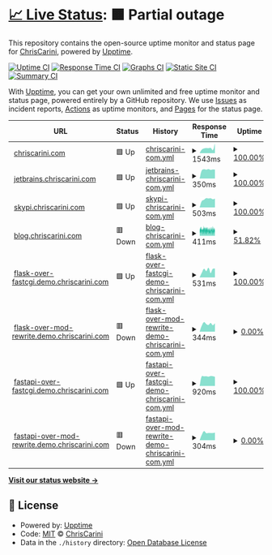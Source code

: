 # [📈 Live Status](https://ChrisCarini.github.io/upptime): <!--live status--> **🟧 Partial outage**

This repository contains the open-source uptime monitor and status page for [ChrisCarini](https://ChrisCarini.github.io/upptime), powered by [Upptime](https://github.com/upptime/upptime).

[![Uptime CI](https://github.com/koj-co/upptime/workflows/Uptime%20CI/badge.svg)](https://github.com/koj-co/upptime/actions?query=workflow%3A%22Uptime+CI%22)
[![Response Time CI](https://github.com/koj-co/upptime/workflows/Response%20Time%20CI/badge.svg)](https://github.com/koj-co/upptime/actions?query=workflow%3A%22Response+Time+CI%22)
[![Graphs CI](https://github.com/koj-co/upptime/workflows/Graphs%20CI/badge.svg)](https://github.com/koj-co/upptime/actions?query=workflow%3A%22Graphs+CI%22)
[![Static Site CI](https://github.com/koj-co/upptime/workflows/Static%20Site%20CI/badge.svg)](https://github.com/koj-co/upptime/actions?query=workflow%3A%22Static+Site+CI%22)
[![Summary CI](https://github.com/koj-co/upptime/workflows/Summary%20CI/badge.svg)](https://github.com/koj-co/upptime/actions?query=workflow%3A%22Summary+CI%22)

With [Upptime](https://upptime.js.org), you can get your own unlimited and free uptime monitor and status page, powered entirely by a GitHub repository. We use [Issues](https://github.com/ChrisCarini/upptime/issues) as incident reports, [Actions](https://github.com/ChrisCarini/upptime/actions) as uptime monitors, and [Pages](https://ChrisCarini.github.io/upptime) for the status page.

<!--start: status pages-->
<!-- This summary is generated by Upptime (https://github.com/upptime/upptime) -->
<!-- Do not edit this manually, your changes will be overwritten -->
<!-- prettier-ignore -->
| URL | Status | History | Response Time | Uptime |
| --- | ------ | ------- | ------------- | ------ |
| <img alt="" src="https://icons.duckduckgo.com/ip3/chriscarini.com.ico" height="13"> [chriscarini.com](https://chriscarini.com) | 🟩 Up | [chriscarini-com.yml](https://github.com/ChrisCarini/upptime/commits/HEAD/history/chriscarini-com.yml) | <details><summary><img alt="Response time graph" src="./graphs/chriscarini-com/response-time-week.png" height="20"> 1543ms</summary><br><a href="https://ChrisCarini.github.io/upptime/history/chriscarini-com"><img alt="Response time 1574" src="https://img.shields.io/endpoint?url=https%3A%2F%2Fraw.githubusercontent.com%2FChrisCarini%2Fupptime%2FHEAD%2Fapi%2Fchriscarini-com%2Fresponse-time.json"></a><br><a href="https://ChrisCarini.github.io/upptime/history/chriscarini-com"><img alt="24-hour response time 1460" src="https://img.shields.io/endpoint?url=https%3A%2F%2Fraw.githubusercontent.com%2FChrisCarini%2Fupptime%2FHEAD%2Fapi%2Fchriscarini-com%2Fresponse-time-day.json"></a><br><a href="https://ChrisCarini.github.io/upptime/history/chriscarini-com"><img alt="7-day response time 1543" src="https://img.shields.io/endpoint?url=https%3A%2F%2Fraw.githubusercontent.com%2FChrisCarini%2Fupptime%2FHEAD%2Fapi%2Fchriscarini-com%2Fresponse-time-week.json"></a><br><a href="https://ChrisCarini.github.io/upptime/history/chriscarini-com"><img alt="30-day response time 1511" src="https://img.shields.io/endpoint?url=https%3A%2F%2Fraw.githubusercontent.com%2FChrisCarini%2Fupptime%2FHEAD%2Fapi%2Fchriscarini-com%2Fresponse-time-month.json"></a><br><a href="https://ChrisCarini.github.io/upptime/history/chriscarini-com"><img alt="1-year response time 1558" src="https://img.shields.io/endpoint?url=https%3A%2F%2Fraw.githubusercontent.com%2FChrisCarini%2Fupptime%2FHEAD%2Fapi%2Fchriscarini-com%2Fresponse-time-year.json"></a></details> | <details><summary><a href="https://ChrisCarini.github.io/upptime/history/chriscarini-com">100.00%</a></summary><a href="https://ChrisCarini.github.io/upptime/history/chriscarini-com"><img alt="All-time uptime 98.07%" src="https://img.shields.io/endpoint?url=https%3A%2F%2Fraw.githubusercontent.com%2FChrisCarini%2Fupptime%2FHEAD%2Fapi%2Fchriscarini-com%2Fuptime.json"></a><br><a href="https://ChrisCarini.github.io/upptime/history/chriscarini-com"><img alt="24-hour uptime 100.00%" src="https://img.shields.io/endpoint?url=https%3A%2F%2Fraw.githubusercontent.com%2FChrisCarini%2Fupptime%2FHEAD%2Fapi%2Fchriscarini-com%2Fuptime-day.json"></a><br><a href="https://ChrisCarini.github.io/upptime/history/chriscarini-com"><img alt="7-day uptime 100.00%" src="https://img.shields.io/endpoint?url=https%3A%2F%2Fraw.githubusercontent.com%2FChrisCarini%2Fupptime%2FHEAD%2Fapi%2Fchriscarini-com%2Fuptime-week.json"></a><br><a href="https://ChrisCarini.github.io/upptime/history/chriscarini-com"><img alt="30-day uptime 99.79%" src="https://img.shields.io/endpoint?url=https%3A%2F%2Fraw.githubusercontent.com%2FChrisCarini%2Fupptime%2FHEAD%2Fapi%2Fchriscarini-com%2Fuptime-month.json"></a><br><a href="https://ChrisCarini.github.io/upptime/history/chriscarini-com"><img alt="1-year uptime 99.88%" src="https://img.shields.io/endpoint?url=https%3A%2F%2Fraw.githubusercontent.com%2FChrisCarini%2Fupptime%2FHEAD%2Fapi%2Fchriscarini-com%2Fuptime-year.json"></a></details>
| <img alt="" src="https://icons.duckduckgo.com/ip3/jetbrains.chriscarini.com.ico" height="13"> [jetbrains.chriscarini.com](https://jetbrains.chriscarini.com) | 🟩 Up | [jetbrains-chriscarini-com.yml](https://github.com/ChrisCarini/upptime/commits/HEAD/history/jetbrains-chriscarini-com.yml) | <details><summary><img alt="Response time graph" src="./graphs/jetbrains-chriscarini-com/response-time-week.png" height="20"> 350ms</summary><br><a href="https://ChrisCarini.github.io/upptime/history/jetbrains-chriscarini-com"><img alt="Response time 286" src="https://img.shields.io/endpoint?url=https%3A%2F%2Fraw.githubusercontent.com%2FChrisCarini%2Fupptime%2FHEAD%2Fapi%2Fjetbrains-chriscarini-com%2Fresponse-time.json"></a><br><a href="https://ChrisCarini.github.io/upptime/history/jetbrains-chriscarini-com"><img alt="24-hour response time 346" src="https://img.shields.io/endpoint?url=https%3A%2F%2Fraw.githubusercontent.com%2FChrisCarini%2Fupptime%2FHEAD%2Fapi%2Fjetbrains-chriscarini-com%2Fresponse-time-day.json"></a><br><a href="https://ChrisCarini.github.io/upptime/history/jetbrains-chriscarini-com"><img alt="7-day response time 350" src="https://img.shields.io/endpoint?url=https%3A%2F%2Fraw.githubusercontent.com%2FChrisCarini%2Fupptime%2FHEAD%2Fapi%2Fjetbrains-chriscarini-com%2Fresponse-time-week.json"></a><br><a href="https://ChrisCarini.github.io/upptime/history/jetbrains-chriscarini-com"><img alt="30-day response time 323" src="https://img.shields.io/endpoint?url=https%3A%2F%2Fraw.githubusercontent.com%2FChrisCarini%2Fupptime%2FHEAD%2Fapi%2Fjetbrains-chriscarini-com%2Fresponse-time-month.json"></a><br><a href="https://ChrisCarini.github.io/upptime/history/jetbrains-chriscarini-com"><img alt="1-year response time 277" src="https://img.shields.io/endpoint?url=https%3A%2F%2Fraw.githubusercontent.com%2FChrisCarini%2Fupptime%2FHEAD%2Fapi%2Fjetbrains-chriscarini-com%2Fresponse-time-year.json"></a></details> | <details><summary><a href="https://ChrisCarini.github.io/upptime/history/jetbrains-chriscarini-com">100.00%</a></summary><a href="https://ChrisCarini.github.io/upptime/history/jetbrains-chriscarini-com"><img alt="All-time uptime 96.70%" src="https://img.shields.io/endpoint?url=https%3A%2F%2Fraw.githubusercontent.com%2FChrisCarini%2Fupptime%2FHEAD%2Fapi%2Fjetbrains-chriscarini-com%2Fuptime.json"></a><br><a href="https://ChrisCarini.github.io/upptime/history/jetbrains-chriscarini-com"><img alt="24-hour uptime 100.00%" src="https://img.shields.io/endpoint?url=https%3A%2F%2Fraw.githubusercontent.com%2FChrisCarini%2Fupptime%2FHEAD%2Fapi%2Fjetbrains-chriscarini-com%2Fuptime-day.json"></a><br><a href="https://ChrisCarini.github.io/upptime/history/jetbrains-chriscarini-com"><img alt="7-day uptime 100.00%" src="https://img.shields.io/endpoint?url=https%3A%2F%2Fraw.githubusercontent.com%2FChrisCarini%2Fupptime%2FHEAD%2Fapi%2Fjetbrains-chriscarini-com%2Fuptime-week.json"></a><br><a href="https://ChrisCarini.github.io/upptime/history/jetbrains-chriscarini-com"><img alt="30-day uptime 99.79%" src="https://img.shields.io/endpoint?url=https%3A%2F%2Fraw.githubusercontent.com%2FChrisCarini%2Fupptime%2FHEAD%2Fapi%2Fjetbrains-chriscarini-com%2Fuptime-month.json"></a><br><a href="https://ChrisCarini.github.io/upptime/history/jetbrains-chriscarini-com"><img alt="1-year uptime 99.93%" src="https://img.shields.io/endpoint?url=https%3A%2F%2Fraw.githubusercontent.com%2FChrisCarini%2Fupptime%2FHEAD%2Fapi%2Fjetbrains-chriscarini-com%2Fuptime-year.json"></a></details>
| <img alt="" src="https://icons.duckduckgo.com/ip3/skypi.chriscarini.com.ico" height="13"> [skypi.chriscarini.com](https://skypi.chriscarini.com) | 🟩 Up | [skypi-chriscarini-com.yml](https://github.com/ChrisCarini/upptime/commits/HEAD/history/skypi-chriscarini-com.yml) | <details><summary><img alt="Response time graph" src="./graphs/skypi-chriscarini-com/response-time-week.png" height="20"> 503ms</summary><br><a href="https://ChrisCarini.github.io/upptime/history/skypi-chriscarini-com"><img alt="Response time 394" src="https://img.shields.io/endpoint?url=https%3A%2F%2Fraw.githubusercontent.com%2FChrisCarini%2Fupptime%2FHEAD%2Fapi%2Fskypi-chriscarini-com%2Fresponse-time.json"></a><br><a href="https://ChrisCarini.github.io/upptime/history/skypi-chriscarini-com"><img alt="24-hour response time 483" src="https://img.shields.io/endpoint?url=https%3A%2F%2Fraw.githubusercontent.com%2FChrisCarini%2Fupptime%2FHEAD%2Fapi%2Fskypi-chriscarini-com%2Fresponse-time-day.json"></a><br><a href="https://ChrisCarini.github.io/upptime/history/skypi-chriscarini-com"><img alt="7-day response time 503" src="https://img.shields.io/endpoint?url=https%3A%2F%2Fraw.githubusercontent.com%2FChrisCarini%2Fupptime%2FHEAD%2Fapi%2Fskypi-chriscarini-com%2Fresponse-time-week.json"></a><br><a href="https://ChrisCarini.github.io/upptime/history/skypi-chriscarini-com"><img alt="30-day response time 575" src="https://img.shields.io/endpoint?url=https%3A%2F%2Fraw.githubusercontent.com%2FChrisCarini%2Fupptime%2FHEAD%2Fapi%2Fskypi-chriscarini-com%2Fresponse-time-month.json"></a><br><a href="https://ChrisCarini.github.io/upptime/history/skypi-chriscarini-com"><img alt="1-year response time 386" src="https://img.shields.io/endpoint?url=https%3A%2F%2Fraw.githubusercontent.com%2FChrisCarini%2Fupptime%2FHEAD%2Fapi%2Fskypi-chriscarini-com%2Fresponse-time-year.json"></a></details> | <details><summary><a href="https://ChrisCarini.github.io/upptime/history/skypi-chriscarini-com">100.00%</a></summary><a href="https://ChrisCarini.github.io/upptime/history/skypi-chriscarini-com"><img alt="All-time uptime 98.30%" src="https://img.shields.io/endpoint?url=https%3A%2F%2Fraw.githubusercontent.com%2FChrisCarini%2Fupptime%2FHEAD%2Fapi%2Fskypi-chriscarini-com%2Fuptime.json"></a><br><a href="https://ChrisCarini.github.io/upptime/history/skypi-chriscarini-com"><img alt="24-hour uptime 100.00%" src="https://img.shields.io/endpoint?url=https%3A%2F%2Fraw.githubusercontent.com%2FChrisCarini%2Fupptime%2FHEAD%2Fapi%2Fskypi-chriscarini-com%2Fuptime-day.json"></a><br><a href="https://ChrisCarini.github.io/upptime/history/skypi-chriscarini-com"><img alt="7-day uptime 100.00%" src="https://img.shields.io/endpoint?url=https%3A%2F%2Fraw.githubusercontent.com%2FChrisCarini%2Fupptime%2FHEAD%2Fapi%2Fskypi-chriscarini-com%2Fuptime-week.json"></a><br><a href="https://ChrisCarini.github.io/upptime/history/skypi-chriscarini-com"><img alt="30-day uptime 99.79%" src="https://img.shields.io/endpoint?url=https%3A%2F%2Fraw.githubusercontent.com%2FChrisCarini%2Fupptime%2FHEAD%2Fapi%2Fskypi-chriscarini-com%2Fuptime-month.json"></a><br><a href="https://ChrisCarini.github.io/upptime/history/skypi-chriscarini-com"><img alt="1-year uptime 99.76%" src="https://img.shields.io/endpoint?url=https%3A%2F%2Fraw.githubusercontent.com%2FChrisCarini%2Fupptime%2FHEAD%2Fapi%2Fskypi-chriscarini-com%2Fuptime-year.json"></a></details>
| <img alt="" src="https://icons.duckduckgo.com/ip3/blog.chriscarini.com.ico" height="13"> [blog.chriscarini.com](https://blog.chriscarini.com) | 🟥 Down | [blog-chriscarini-com.yml](https://github.com/ChrisCarini/upptime/commits/HEAD/history/blog-chriscarini-com.yml) | <details><summary><img alt="Response time graph" src="./graphs/blog-chriscarini-com/response-time-week.png" height="20"> 411ms</summary><br><a href="https://ChrisCarini.github.io/upptime/history/blog-chriscarini-com"><img alt="Response time 375" src="https://img.shields.io/endpoint?url=https%3A%2F%2Fraw.githubusercontent.com%2FChrisCarini%2Fupptime%2FHEAD%2Fapi%2Fblog-chriscarini-com%2Fresponse-time.json"></a><br><a href="https://ChrisCarini.github.io/upptime/history/blog-chriscarini-com"><img alt="24-hour response time 440" src="https://img.shields.io/endpoint?url=https%3A%2F%2Fraw.githubusercontent.com%2FChrisCarini%2Fupptime%2FHEAD%2Fapi%2Fblog-chriscarini-com%2Fresponse-time-day.json"></a><br><a href="https://ChrisCarini.github.io/upptime/history/blog-chriscarini-com"><img alt="7-day response time 411" src="https://img.shields.io/endpoint?url=https%3A%2F%2Fraw.githubusercontent.com%2FChrisCarini%2Fupptime%2FHEAD%2Fapi%2Fblog-chriscarini-com%2Fresponse-time-week.json"></a><br><a href="https://ChrisCarini.github.io/upptime/history/blog-chriscarini-com"><img alt="30-day response time 400" src="https://img.shields.io/endpoint?url=https%3A%2F%2Fraw.githubusercontent.com%2FChrisCarini%2Fupptime%2FHEAD%2Fapi%2Fblog-chriscarini-com%2Fresponse-time-month.json"></a><br><a href="https://ChrisCarini.github.io/upptime/history/blog-chriscarini-com"><img alt="1-year response time 386" src="https://img.shields.io/endpoint?url=https%3A%2F%2Fraw.githubusercontent.com%2FChrisCarini%2Fupptime%2FHEAD%2Fapi%2Fblog-chriscarini-com%2Fresponse-time-year.json"></a></details> | <details><summary><a href="https://ChrisCarini.github.io/upptime/history/blog-chriscarini-com">51.82%</a></summary><a href="https://ChrisCarini.github.io/upptime/history/blog-chriscarini-com"><img alt="All-time uptime 99.78%" src="https://img.shields.io/endpoint?url=https%3A%2F%2Fraw.githubusercontent.com%2FChrisCarini%2Fupptime%2FHEAD%2Fapi%2Fblog-chriscarini-com%2Fuptime.json"></a><br><a href="https://ChrisCarini.github.io/upptime/history/blog-chriscarini-com"><img alt="24-hour uptime 66.95%" src="https://img.shields.io/endpoint?url=https%3A%2F%2Fraw.githubusercontent.com%2FChrisCarini%2Fupptime%2FHEAD%2Fapi%2Fblog-chriscarini-com%2Fuptime-day.json"></a><br><a href="https://ChrisCarini.github.io/upptime/history/blog-chriscarini-com"><img alt="7-day uptime 51.82%" src="https://img.shields.io/endpoint?url=https%3A%2F%2Fraw.githubusercontent.com%2FChrisCarini%2Fupptime%2FHEAD%2Fapi%2Fblog-chriscarini-com%2Fuptime-week.json"></a><br><a href="https://ChrisCarini.github.io/upptime/history/blog-chriscarini-com"><img alt="30-day uptime 87.69%" src="https://img.shields.io/endpoint?url=https%3A%2F%2Fraw.githubusercontent.com%2FChrisCarini%2Fupptime%2FHEAD%2Fapi%2Fblog-chriscarini-com%2Fuptime-month.json"></a><br><a href="https://ChrisCarini.github.io/upptime/history/blog-chriscarini-com"><img alt="1-year uptime 98.97%" src="https://img.shields.io/endpoint?url=https%3A%2F%2Fraw.githubusercontent.com%2FChrisCarini%2Fupptime%2FHEAD%2Fapi%2Fblog-chriscarini-com%2Fuptime-year.json"></a></details>
| <img alt="" src="https://icons.duckduckgo.com/ip3/flask-over-fastcgi.demo.chriscarini.com.ico" height="13"> [flask-over-fastcgi.demo.chriscarini.com](https://flask-over-fastcgi.demo.chriscarini.com) | 🟩 Up | [flask-over-fastcgi-demo-chriscarini-com.yml](https://github.com/ChrisCarini/upptime/commits/HEAD/history/flask-over-fastcgi-demo-chriscarini-com.yml) | <details><summary><img alt="Response time graph" src="./graphs/flask-over-fastcgi-demo-chriscarini-com/response-time-week.png" height="20"> 531ms</summary><br><a href="https://ChrisCarini.github.io/upptime/history/flask-over-fastcgi-demo-chriscarini-com"><img alt="Response time 473" src="https://img.shields.io/endpoint?url=https%3A%2F%2Fraw.githubusercontent.com%2FChrisCarini%2Fupptime%2FHEAD%2Fapi%2Fflask-over-fastcgi-demo-chriscarini-com%2Fresponse-time.json"></a><br><a href="https://ChrisCarini.github.io/upptime/history/flask-over-fastcgi-demo-chriscarini-com"><img alt="24-hour response time 586" src="https://img.shields.io/endpoint?url=https%3A%2F%2Fraw.githubusercontent.com%2FChrisCarini%2Fupptime%2FHEAD%2Fapi%2Fflask-over-fastcgi-demo-chriscarini-com%2Fresponse-time-day.json"></a><br><a href="https://ChrisCarini.github.io/upptime/history/flask-over-fastcgi-demo-chriscarini-com"><img alt="7-day response time 531" src="https://img.shields.io/endpoint?url=https%3A%2F%2Fraw.githubusercontent.com%2FChrisCarini%2Fupptime%2FHEAD%2Fapi%2Fflask-over-fastcgi-demo-chriscarini-com%2Fresponse-time-week.json"></a><br><a href="https://ChrisCarini.github.io/upptime/history/flask-over-fastcgi-demo-chriscarini-com"><img alt="30-day response time 490" src="https://img.shields.io/endpoint?url=https%3A%2F%2Fraw.githubusercontent.com%2FChrisCarini%2Fupptime%2FHEAD%2Fapi%2Fflask-over-fastcgi-demo-chriscarini-com%2Fresponse-time-month.json"></a><br><a href="https://ChrisCarini.github.io/upptime/history/flask-over-fastcgi-demo-chriscarini-com"><img alt="1-year response time 473" src="https://img.shields.io/endpoint?url=https%3A%2F%2Fraw.githubusercontent.com%2FChrisCarini%2Fupptime%2FHEAD%2Fapi%2Fflask-over-fastcgi-demo-chriscarini-com%2Fresponse-time-year.json"></a></details> | <details><summary><a href="https://ChrisCarini.github.io/upptime/history/flask-over-fastcgi-demo-chriscarini-com">100.00%</a></summary><a href="https://ChrisCarini.github.io/upptime/history/flask-over-fastcgi-demo-chriscarini-com"><img alt="All-time uptime 99.94%" src="https://img.shields.io/endpoint?url=https%3A%2F%2Fraw.githubusercontent.com%2FChrisCarini%2Fupptime%2FHEAD%2Fapi%2Fflask-over-fastcgi-demo-chriscarini-com%2Fuptime.json"></a><br><a href="https://ChrisCarini.github.io/upptime/history/flask-over-fastcgi-demo-chriscarini-com"><img alt="24-hour uptime 100.00%" src="https://img.shields.io/endpoint?url=https%3A%2F%2Fraw.githubusercontent.com%2FChrisCarini%2Fupptime%2FHEAD%2Fapi%2Fflask-over-fastcgi-demo-chriscarini-com%2Fuptime-day.json"></a><br><a href="https://ChrisCarini.github.io/upptime/history/flask-over-fastcgi-demo-chriscarini-com"><img alt="7-day uptime 100.00%" src="https://img.shields.io/endpoint?url=https%3A%2F%2Fraw.githubusercontent.com%2FChrisCarini%2Fupptime%2FHEAD%2Fapi%2Fflask-over-fastcgi-demo-chriscarini-com%2Fuptime-week.json"></a><br><a href="https://ChrisCarini.github.io/upptime/history/flask-over-fastcgi-demo-chriscarini-com"><img alt="30-day uptime 99.80%" src="https://img.shields.io/endpoint?url=https%3A%2F%2Fraw.githubusercontent.com%2FChrisCarini%2Fupptime%2FHEAD%2Fapi%2Fflask-over-fastcgi-demo-chriscarini-com%2Fuptime-month.json"></a><br><a href="https://ChrisCarini.github.io/upptime/history/flask-over-fastcgi-demo-chriscarini-com"><img alt="1-year uptime 99.94%" src="https://img.shields.io/endpoint?url=https%3A%2F%2Fraw.githubusercontent.com%2FChrisCarini%2Fupptime%2FHEAD%2Fapi%2Fflask-over-fastcgi-demo-chriscarini-com%2Fuptime-year.json"></a></details>
| <img alt="" src="https://icons.duckduckgo.com/ip3/flask-over-mod-rewrite.demo.chriscarini.com.ico" height="13"> [flask-over-mod-rewrite.demo.chriscarini.com](https://flask-over-mod-rewrite.demo.chriscarini.com) | 🟥 Down | [flask-over-mod-rewrite-demo-chriscarini-com.yml](https://github.com/ChrisCarini/upptime/commits/HEAD/history/flask-over-mod-rewrite-demo-chriscarini-com.yml) | <details><summary><img alt="Response time graph" src="./graphs/flask-over-mod-rewrite-demo-chriscarini-com/response-time-week.png" height="20"> 344ms</summary><br><a href="https://ChrisCarini.github.io/upptime/history/flask-over-mod-rewrite-demo-chriscarini-com"><img alt="Response time 298" src="https://img.shields.io/endpoint?url=https%3A%2F%2Fraw.githubusercontent.com%2FChrisCarini%2Fupptime%2FHEAD%2Fapi%2Fflask-over-mod-rewrite-demo-chriscarini-com%2Fresponse-time.json"></a><br><a href="https://ChrisCarini.github.io/upptime/history/flask-over-mod-rewrite-demo-chriscarini-com"><img alt="24-hour response time 350" src="https://img.shields.io/endpoint?url=https%3A%2F%2Fraw.githubusercontent.com%2FChrisCarini%2Fupptime%2FHEAD%2Fapi%2Fflask-over-mod-rewrite-demo-chriscarini-com%2Fresponse-time-day.json"></a><br><a href="https://ChrisCarini.github.io/upptime/history/flask-over-mod-rewrite-demo-chriscarini-com"><img alt="7-day response time 344" src="https://img.shields.io/endpoint?url=https%3A%2F%2Fraw.githubusercontent.com%2FChrisCarini%2Fupptime%2FHEAD%2Fapi%2Fflask-over-mod-rewrite-demo-chriscarini-com%2Fresponse-time-week.json"></a><br><a href="https://ChrisCarini.github.io/upptime/history/flask-over-mod-rewrite-demo-chriscarini-com"><img alt="30-day response time 470" src="https://img.shields.io/endpoint?url=https%3A%2F%2Fraw.githubusercontent.com%2FChrisCarini%2Fupptime%2FHEAD%2Fapi%2Fflask-over-mod-rewrite-demo-chriscarini-com%2Fresponse-time-month.json"></a><br><a href="https://ChrisCarini.github.io/upptime/history/flask-over-mod-rewrite-demo-chriscarini-com"><img alt="1-year response time 298" src="https://img.shields.io/endpoint?url=https%3A%2F%2Fraw.githubusercontent.com%2FChrisCarini%2Fupptime%2FHEAD%2Fapi%2Fflask-over-mod-rewrite-demo-chriscarini-com%2Fresponse-time-year.json"></a></details> | <details><summary><a href="https://ChrisCarini.github.io/upptime/history/flask-over-mod-rewrite-demo-chriscarini-com">0.00%</a></summary><a href="https://ChrisCarini.github.io/upptime/history/flask-over-mod-rewrite-demo-chriscarini-com"><img alt="All-time uptime 2.26%" src="https://img.shields.io/endpoint?url=https%3A%2F%2Fraw.githubusercontent.com%2FChrisCarini%2Fupptime%2FHEAD%2Fapi%2Fflask-over-mod-rewrite-demo-chriscarini-com%2Fuptime.json"></a><br><a href="https://ChrisCarini.github.io/upptime/history/flask-over-mod-rewrite-demo-chriscarini-com"><img alt="24-hour uptime 0.00%" src="https://img.shields.io/endpoint?url=https%3A%2F%2Fraw.githubusercontent.com%2FChrisCarini%2Fupptime%2FHEAD%2Fapi%2Fflask-over-mod-rewrite-demo-chriscarini-com%2Fuptime-day.json"></a><br><a href="https://ChrisCarini.github.io/upptime/history/flask-over-mod-rewrite-demo-chriscarini-com"><img alt="7-day uptime 0.00%" src="https://img.shields.io/endpoint?url=https%3A%2F%2Fraw.githubusercontent.com%2FChrisCarini%2Fupptime%2FHEAD%2Fapi%2Fflask-over-mod-rewrite-demo-chriscarini-com%2Fuptime-week.json"></a><br><a href="https://ChrisCarini.github.io/upptime/history/flask-over-mod-rewrite-demo-chriscarini-com"><img alt="30-day uptime 0.00%" src="https://img.shields.io/endpoint?url=https%3A%2F%2Fraw.githubusercontent.com%2FChrisCarini%2Fupptime%2FHEAD%2Fapi%2Fflask-over-mod-rewrite-demo-chriscarini-com%2Fuptime-month.json"></a><br><a href="https://ChrisCarini.github.io/upptime/history/flask-over-mod-rewrite-demo-chriscarini-com"><img alt="1-year uptime 2.26%" src="https://img.shields.io/endpoint?url=https%3A%2F%2Fraw.githubusercontent.com%2FChrisCarini%2Fupptime%2FHEAD%2Fapi%2Fflask-over-mod-rewrite-demo-chriscarini-com%2Fuptime-year.json"></a></details>
| <img alt="" src="https://icons.duckduckgo.com/ip3/fastapi-over-fastcgi.demo.chriscarini.com.ico" height="13"> [fastapi-over-fastcgi.demo.chriscarini.com](https://fastapi-over-fastcgi.demo.chriscarini.com) | 🟩 Up | [fastapi-over-fastcgi-demo-chriscarini-com.yml](https://github.com/ChrisCarini/upptime/commits/HEAD/history/fastapi-over-fastcgi-demo-chriscarini-com.yml) | <details><summary><img alt="Response time graph" src="./graphs/fastapi-over-fastcgi-demo-chriscarini-com/response-time-week.png" height="20"> 920ms</summary><br><a href="https://ChrisCarini.github.io/upptime/history/fastapi-over-fastcgi-demo-chriscarini-com"><img alt="Response time 854" src="https://img.shields.io/endpoint?url=https%3A%2F%2Fraw.githubusercontent.com%2FChrisCarini%2Fupptime%2FHEAD%2Fapi%2Ffastapi-over-fastcgi-demo-chriscarini-com%2Fresponse-time.json"></a><br><a href="https://ChrisCarini.github.io/upptime/history/fastapi-over-fastcgi-demo-chriscarini-com"><img alt="24-hour response time 845" src="https://img.shields.io/endpoint?url=https%3A%2F%2Fraw.githubusercontent.com%2FChrisCarini%2Fupptime%2FHEAD%2Fapi%2Ffastapi-over-fastcgi-demo-chriscarini-com%2Fresponse-time-day.json"></a><br><a href="https://ChrisCarini.github.io/upptime/history/fastapi-over-fastcgi-demo-chriscarini-com"><img alt="7-day response time 920" src="https://img.shields.io/endpoint?url=https%3A%2F%2Fraw.githubusercontent.com%2FChrisCarini%2Fupptime%2FHEAD%2Fapi%2Ffastapi-over-fastcgi-demo-chriscarini-com%2Fresponse-time-week.json"></a><br><a href="https://ChrisCarini.github.io/upptime/history/fastapi-over-fastcgi-demo-chriscarini-com"><img alt="30-day response time 841" src="https://img.shields.io/endpoint?url=https%3A%2F%2Fraw.githubusercontent.com%2FChrisCarini%2Fupptime%2FHEAD%2Fapi%2Ffastapi-over-fastcgi-demo-chriscarini-com%2Fresponse-time-month.json"></a><br><a href="https://ChrisCarini.github.io/upptime/history/fastapi-over-fastcgi-demo-chriscarini-com"><img alt="1-year response time 854" src="https://img.shields.io/endpoint?url=https%3A%2F%2Fraw.githubusercontent.com%2FChrisCarini%2Fupptime%2FHEAD%2Fapi%2Ffastapi-over-fastcgi-demo-chriscarini-com%2Fresponse-time-year.json"></a></details> | <details><summary><a href="https://ChrisCarini.github.io/upptime/history/fastapi-over-fastcgi-demo-chriscarini-com">100.00%</a></summary><a href="https://ChrisCarini.github.io/upptime/history/fastapi-over-fastcgi-demo-chriscarini-com"><img alt="All-time uptime 99.91%" src="https://img.shields.io/endpoint?url=https%3A%2F%2Fraw.githubusercontent.com%2FChrisCarini%2Fupptime%2FHEAD%2Fapi%2Ffastapi-over-fastcgi-demo-chriscarini-com%2Fuptime.json"></a><br><a href="https://ChrisCarini.github.io/upptime/history/fastapi-over-fastcgi-demo-chriscarini-com"><img alt="24-hour uptime 100.00%" src="https://img.shields.io/endpoint?url=https%3A%2F%2Fraw.githubusercontent.com%2FChrisCarini%2Fupptime%2FHEAD%2Fapi%2Ffastapi-over-fastcgi-demo-chriscarini-com%2Fuptime-day.json"></a><br><a href="https://ChrisCarini.github.io/upptime/history/fastapi-over-fastcgi-demo-chriscarini-com"><img alt="7-day uptime 100.00%" src="https://img.shields.io/endpoint?url=https%3A%2F%2Fraw.githubusercontent.com%2FChrisCarini%2Fupptime%2FHEAD%2Fapi%2Ffastapi-over-fastcgi-demo-chriscarini-com%2Fuptime-week.json"></a><br><a href="https://ChrisCarini.github.io/upptime/history/fastapi-over-fastcgi-demo-chriscarini-com"><img alt="30-day uptime 99.73%" src="https://img.shields.io/endpoint?url=https%3A%2F%2Fraw.githubusercontent.com%2FChrisCarini%2Fupptime%2FHEAD%2Fapi%2Ffastapi-over-fastcgi-demo-chriscarini-com%2Fuptime-month.json"></a><br><a href="https://ChrisCarini.github.io/upptime/history/fastapi-over-fastcgi-demo-chriscarini-com"><img alt="1-year uptime 99.91%" src="https://img.shields.io/endpoint?url=https%3A%2F%2Fraw.githubusercontent.com%2FChrisCarini%2Fupptime%2FHEAD%2Fapi%2Ffastapi-over-fastcgi-demo-chriscarini-com%2Fuptime-year.json"></a></details>
| <img alt="" src="https://icons.duckduckgo.com/ip3/fastapi-over-mod-rewrite.demo.chriscarini.com.ico" height="13"> [fastapi-over-mod-rewrite.demo.chriscarini.com](https://fastapi-over-mod-rewrite.demo.chriscarini.com) | 🟥 Down | [fastapi-over-mod-rewrite-demo-chriscarini-com.yml](https://github.com/ChrisCarini/upptime/commits/HEAD/history/fastapi-over-mod-rewrite-demo-chriscarini-com.yml) | <details><summary><img alt="Response time graph" src="./graphs/fastapi-over-mod-rewrite-demo-chriscarini-com/response-time-week.png" height="20"> 304ms</summary><br><a href="https://ChrisCarini.github.io/upptime/history/fastapi-over-mod-rewrite-demo-chriscarini-com"><img alt="Response time 261" src="https://img.shields.io/endpoint?url=https%3A%2F%2Fraw.githubusercontent.com%2FChrisCarini%2Fupptime%2FHEAD%2Fapi%2Ffastapi-over-mod-rewrite-demo-chriscarini-com%2Fresponse-time.json"></a><br><a href="https://ChrisCarini.github.io/upptime/history/fastapi-over-mod-rewrite-demo-chriscarini-com"><img alt="24-hour response time 371" src="https://img.shields.io/endpoint?url=https%3A%2F%2Fraw.githubusercontent.com%2FChrisCarini%2Fupptime%2FHEAD%2Fapi%2Ffastapi-over-mod-rewrite-demo-chriscarini-com%2Fresponse-time-day.json"></a><br><a href="https://ChrisCarini.github.io/upptime/history/fastapi-over-mod-rewrite-demo-chriscarini-com"><img alt="7-day response time 304" src="https://img.shields.io/endpoint?url=https%3A%2F%2Fraw.githubusercontent.com%2FChrisCarini%2Fupptime%2FHEAD%2Fapi%2Ffastapi-over-mod-rewrite-demo-chriscarini-com%2Fresponse-time-week.json"></a><br><a href="https://ChrisCarini.github.io/upptime/history/fastapi-over-mod-rewrite-demo-chriscarini-com"><img alt="30-day response time 275" src="https://img.shields.io/endpoint?url=https%3A%2F%2Fraw.githubusercontent.com%2FChrisCarini%2Fupptime%2FHEAD%2Fapi%2Ffastapi-over-mod-rewrite-demo-chriscarini-com%2Fresponse-time-month.json"></a><br><a href="https://ChrisCarini.github.io/upptime/history/fastapi-over-mod-rewrite-demo-chriscarini-com"><img alt="1-year response time 261" src="https://img.shields.io/endpoint?url=https%3A%2F%2Fraw.githubusercontent.com%2FChrisCarini%2Fupptime%2FHEAD%2Fapi%2Ffastapi-over-mod-rewrite-demo-chriscarini-com%2Fresponse-time-year.json"></a></details> | <details><summary><a href="https://ChrisCarini.github.io/upptime/history/fastapi-over-mod-rewrite-demo-chriscarini-com">0.00%</a></summary><a href="https://ChrisCarini.github.io/upptime/history/fastapi-over-mod-rewrite-demo-chriscarini-com"><img alt="All-time uptime 2.26%" src="https://img.shields.io/endpoint?url=https%3A%2F%2Fraw.githubusercontent.com%2FChrisCarini%2Fupptime%2FHEAD%2Fapi%2Ffastapi-over-mod-rewrite-demo-chriscarini-com%2Fuptime.json"></a><br><a href="https://ChrisCarini.github.io/upptime/history/fastapi-over-mod-rewrite-demo-chriscarini-com"><img alt="24-hour uptime 0.00%" src="https://img.shields.io/endpoint?url=https%3A%2F%2Fraw.githubusercontent.com%2FChrisCarini%2Fupptime%2FHEAD%2Fapi%2Ffastapi-over-mod-rewrite-demo-chriscarini-com%2Fuptime-day.json"></a><br><a href="https://ChrisCarini.github.io/upptime/history/fastapi-over-mod-rewrite-demo-chriscarini-com"><img alt="7-day uptime 0.00%" src="https://img.shields.io/endpoint?url=https%3A%2F%2Fraw.githubusercontent.com%2FChrisCarini%2Fupptime%2FHEAD%2Fapi%2Ffastapi-over-mod-rewrite-demo-chriscarini-com%2Fuptime-week.json"></a><br><a href="https://ChrisCarini.github.io/upptime/history/fastapi-over-mod-rewrite-demo-chriscarini-com"><img alt="30-day uptime 0.00%" src="https://img.shields.io/endpoint?url=https%3A%2F%2Fraw.githubusercontent.com%2FChrisCarini%2Fupptime%2FHEAD%2Fapi%2Ffastapi-over-mod-rewrite-demo-chriscarini-com%2Fuptime-month.json"></a><br><a href="https://ChrisCarini.github.io/upptime/history/fastapi-over-mod-rewrite-demo-chriscarini-com"><img alt="1-year uptime 2.26%" src="https://img.shields.io/endpoint?url=https%3A%2F%2Fraw.githubusercontent.com%2FChrisCarini%2Fupptime%2FHEAD%2Fapi%2Ffastapi-over-mod-rewrite-demo-chriscarini-com%2Fuptime-year.json"></a></details>

<!--end: status pages-->

[**Visit our status website →**](https://ChrisCarini.github.io/upptime)

## 📄 License

- Powered by: [Upptime](https://github.com/upptime/upptime)
- Code: [MIT](./LICENSE) © [ChrisCarini](https://ChrisCarini.github.io/upptime)
- Data in the `./history` directory: [Open Database License](https://opendatacommons.org/licenses/odbl/1-0/)
